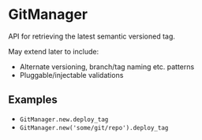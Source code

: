 # GitManager

API for retrieving the latest semantic versioned tag.

May extend later to include:

* Alternate versioning, branch/tag naming etc. patterns
* Pluggable/injectable validations

## Examples

* `GitManager.new.deploy_tag`
* `GitManager.new('some/git/repo').deploy_tag`
